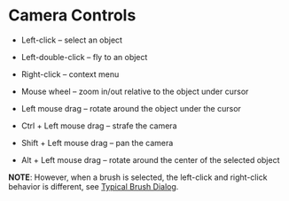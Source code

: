 # Camera Controls

-   Left-click – select an object

-   Left-double-click – fly to an object

-   Right-click – context menu

-   Mouse wheel – zoom in/out relative to the object under cursor

-   Left mouse drag – rotate around the object under the cursor

-   Ctrl + Left mouse drag – strafe the camera

-   Shift + Left mouse drag – pan the camera

-   Alt + Left mouse drag – rotate around the center of the selected object

**NOTE**: However, when a brush is selected, the left-click and right-click behavior is different, see [Typical Brush Dialog](./typical_brush_dialog.md).

